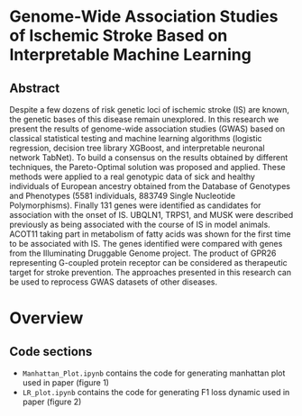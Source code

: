 # Genome-Wide Association Studies of Ischemic Stroke Based on Interpretable Machine Learning


## Abstract
Despite a few dozens of risk genetic loci of ischemic stroke (IS) are known, the genetic bases of this disease remain unexplored. In this research we present the results of genome-wide association studies (GWAS) based on classical statistical testing and machine learning algorithms (logistic regression, decision tree library XGBoost, and interpretable neuronal network TabNet). To build a consensus on the results obtained by different techniques, the Pareto-Optimal solution was proposed and applied. These methods were applied to a real genotypic data of sick and healthy individuals of European ancestry obtained from the Database of Genotypes and Phenotypes (5581 individuals, 883749 Single Nucleotide Polymorphisms). Finally 131 genes were identified as candidates for association with the onset of IS. UBQLN1, TRPS1, and MUSK  were described previously as being associated with the course of IS in model animals. ACOT11 taking part in metabolism of fatty acids was shown for the first time to be associated with IS. The genes identified were compared with genes from the Illuminating Druggable Genome project. The product of GPR26 representing G-coupled protein receptor can be considered as therapeutic target for stroke prevention. The approaches presented in this research can be used to reprocess GWAS datasets of other diseases. 
    
# Overview

## Code sections
- ```Manhattan_Plot.ipynb``` contains the code for generating manhattan plot used in paper (figure 1)
- ```LR_plot.ipynb``` contains the code for generating F1 loss dynamic used in paper (figure 2)  